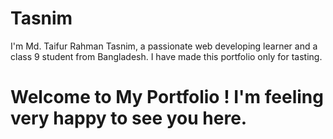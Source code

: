 # Tasnim
<!DOCTYPE html>
<html>
<head>
I'm Md. Taifur Rahman Tasnim, a passionate web developing learner and a class 9 student from Bangladesh. I have made this portfolio only for tasting. 
</head>
<body>
    <h1>Welcome to My Portfolio ! I'm feeling very happy to see you here.
</body>
</html>

